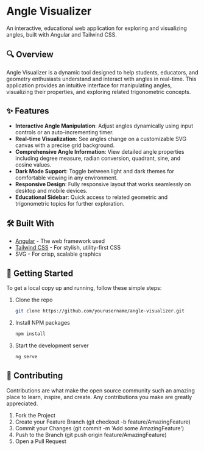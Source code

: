 # Angle Visualizer

An interactive, educational web application for exploring and visualizing angles, built with Angular and Tailwind CSS.

## 🔍 Overview

Angle Visualizer is a dynamic tool designed to help students, educators, and geometry enthusiasts understand and interact with angles in real-time. This application provides an intuitive interface for manipulating angles, visualizing their properties, and exploring related trigonometric concepts.

## ✨ Features

- **Interactive Angle Manipulation**: Adjust angles dynamically using input controls or an auto-incrementing timer.
- **Real-time Visualization**: See angles change on a customizable SVG canvas with a precise grid background.
- **Comprehensive Angle Information**: View detailed angle properties including degree measure, radian conversion, quadrant, sine, and cosine values.
- **Dark Mode Support**: Toggle between light and dark themes for comfortable viewing in any environment.
- **Responsive Design**: Fully responsive layout that works seamlessly on desktop and mobile devices.
- **Educational Sidebar**: Quick access to related geometric and trigonometric topics for further exploration.

## 🛠️ Built With

- [Angular](https://angular.io/) - The web framework used
- [Tailwind CSS](https://tailwindcss.com/) - For stylish, utility-first CSS
- SVG - For crisp, scalable graphics

## 🚀 Getting Started

To get a local copy up and running, follow these simple steps:

1. Clone the repo
   ```sh
   git clone https://github.com/yourusername/angle-visualizer.git
   ```

2. Install NPM packages
    ```sh
    npm install
    ```

3. Start the development server
   ```sh
   ng serve
   ```

## 🤝 Contributing
Contributions are what make the open source community such an amazing place to learn, inspire, and create. Any contributions you make are greatly appreciated.

1. Fork the Project
2. Create your Feature Branch (git checkout -b feature/AmazingFeature)
3. Commit your Changes (git commit -m 'Add some AmazingFeature')
4. Push to the Branch (git push origin feature/AmazingFeature)
5. Open a Pull Request
